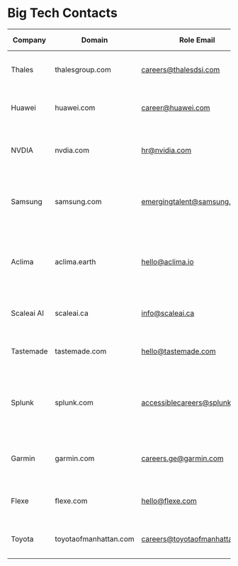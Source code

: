 # Big Tech Contacts

| Company      | Domain       | Role Email                         | Department / Team       | Location       | Description                                      | Source URL                          | Last Verified |
|-------------|-------------|-----------------------------------|------------------------|----------------|-------------------------------------------------|------------------------------------|---------------|
| Thales      | thalesgroup.com  | careers@thalesdsi.com          | For Employment          | Global         | Global tech leader, defense, aerospace.       | https://www.thalesdsi.com/contact/ | 2025-10-18    |
| Huawei      | huawei.com  | career@huawei.com          | For Employment          | Global         | Chinese multinational technology company.       | https://career.huawei.com/reccampportal/portal5/contact-hr.html | 2025-10-18    |
| NVDIA      | nvdia.com  | hr@nvidia.com          | For Employment          | Global         | American manufacturer of graphics cards/AI accelerators.       | https://www.nvidia.com/docs/IO/82694/NVIDIA_SC09_JobPostings.pdf | 2025-10-18    |
| Samsung      | samsung.com  | emergingtalent@samsung.com          | For questions about applications          | Global         | South Korean multinational electronics and technology company.       | https://www.samsung.com/uk/aboutsamsung/careers/emerging-talent/ | 2025-10-18    |
| Aclima      | aclima.earth  | hello@aclima.io          | For questions about applications          | San Francisco, CA         | Aclima is a climate-tech company that focuses on mapping and analyzing air pollution.       | https://aclima.earth/contact-us | 2025-10-19    |
| Scaleai AI      | scaleai.ca  | info@scaleai.ca          | For questions about everything          | Montreal, QC H2S 3J9, CANADA         | American company specializing in AI.       | https://www.scaleai.ca/about-us/contact-us/ | 2025-10-20    |
| Tastemade      | tastemade.com  | hello@tastemade.com          | For questions about everything          | Global         | Destination for food lovers and home chefs alike.       | https://www.tastemade.com/contact | 2025-10-21    |
| Splunk      | splunk.com  | accessiblecareers@splunk.com          | For Employment          | Global         | A company that produces software for searching, tracking, and analyzing machine data.       | https://www.splunk.com/en_us/careers/how-we-hire.html | 2025-10-22    |
| Garmin      | garmin.com  | careers.ge@garmin.com          | For Employment          | Global         | It provides innovative GPS technology in various markets.       | https://www.garmin.com/en-IE/careers/ | 2025-10-23    |
| Flexe      | flexe.com  | hello@flexe.com          | For everythings          | Global         | Flexe offers flexible logistics warehousing.       | https://www.flexe.com/careers | 2025-10-24    |
| Toyota      | toyotaofmanhattan.com  | careers@toyotaofmanhattan.com           | For Employment          | Manhattan, US         | One of the world's largest automobile manufacturers.       | https://www.toyotaofmanhattan.com/join-our-team.htm | 2025-10-25    |
